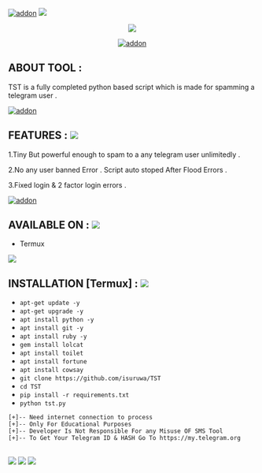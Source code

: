<a href="https://github.com/isuruwa"><img title="addon" src="https://img.shields.io/badge/isuruwa-TST-brightgreen?style=for-the-badge&logo=appveyor"></a>
<img src="https://img.icons8.com/clouds/100/000000/sent.png"/>
<br>
<p align="center">
<img src="https://img.icons8.com/nolan/256/telegram-app.png"/>
<p align="center">
<a href="https://t.me/technolk"><img title="addon" src="https://img.shields.io/badge/isuruwa-TELEGRAM-blueviolet?style=for-the-badge&logo=appveyor"></a>
<br>

## ABOUT TOOL : 
  
TST is a fully completed python based script which is made for spamming a telegram user .

<a href="https://github.com/isuruwa"><img title="addon" src="https://img.shields.io/badge/isuruwa-Features-ff69b4?style=for-the-badge&logo=appveyor"></a>

## FEATURES : <img src="https://img.icons8.com/color/48/000000/sent--v2.png"/>
  
1.Tiny But powerful enough to spam to  a any telegram user  unlimitedly .
  
2.No any user banned Error . Script auto stoped After Flood Errors .  
  
3.Fixed login & 2 factor login errors . 


<a href="https://github.com/isuruwa"><img title="addon" src="https://img.shields.io/badge/isuruwa-Available-brightgreen?style=for-the-badge&logo=appveyor"></a>

## AVAILABLE ON : <img src="https://img.icons8.com/color/48/000000/sent--v2.png"/>

* Termux
  
  
 <img src="https://img.icons8.com/bubbles/100/000000/man-window-paper-plane.png"/>
  
## INSTALLATION [Termux] : <img src="https://img.icons8.com/color/48/000000/sent--v2.png"/>

* `apt-get update -y`
* `apt-get upgrade -y`
* `apt install python -y`
* `apt install git -y`
* `apt install ruby -y`
* `gem install lolcat`
* `apt install toilet`
* `apt install fortune`
* `apt install cowsay`
* `git clone https://github.com/isuruwa/TST`
* `cd TST`
* `pip install -r requirements.txt`
* `python tst.py`
  
  
```
[+]-- Need internet connection to process
[+]-- Only For Educational Purposes
[+]-- Developer Is Not Responsible For any Misuse OF SMS Tool
[+]-- To Get Your Telegram ID & HASH Go To https://my.telegram.org
```
   
 <br>

<img src="https://img.shields.io/badge/isuruwa-Thank%20You-brightgreen?style=social&logo=appveyor"/>

<img src="https://img.shields.io/badge/isuruwa-STAY%20SAFE-brightgreen?style=flat-square&logo=appveyor"/>

<img src="https://img.shields.io/badge/isuruwa-EXPECT%20US-red?style=for-the-badge&logo=appveyor"/>

